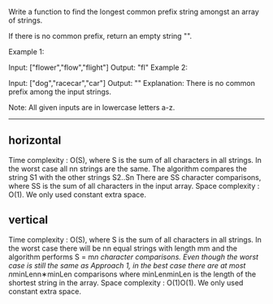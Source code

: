 Write a function to find the longest common prefix string amongst an array of strings.

If there is no common prefix, return an empty string "".

Example 1:

Input: ["flower","flow","flight"]
Output: "fl"
Example 2:

Input: ["dog","racecar","car"]
Output: ""
Explanation: There is no common prefix among the input strings.

Note:
All given inputs are in lowercase letters a-z.

---
## horizontal
Time complexity : O(S), where S is the sum of all characters in all strings.
In the worst case all nn strings are the same. The algorithm compares the string S1 with the other strings S2..Sn
​​There are SS character comparisons, where SS is the sum of all characters in the input array.
Space complexity : O(1). We only used constant extra space.

## vertical
Time complexity : O(S), where S is the sum of all characters in all strings.
In the worst case there will be nn equal strings with length mm and the algorithm performs S = m*n character comparisons.
Even though the worst case is still the same as Approach 1, in the best case there are at most n*minLenn∗minLen comparisons
where minLenminLen is the length of the shortest string in the array.
Space complexity : O(1)O(1). We only used constant extra space.

